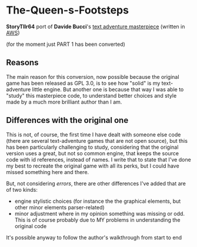 # The-Queen-s-Footsteps
**StoryTllr64** port of **Davide Bucci**'s [text adventure masterpiece](https://github.com/DarwinNE/The-Queen-s-Footsteps) (written in [AWS](https://github.com/DarwinNE/aws2c))

(for the moment just PART 1 has been converted)

## Reasons

The main reason for this conversion, now possible because the original game has been released as GPL 3.0, is to see how "solid" is my text-adventure little engine. But another one is because that way I was able to "study" this masterpiece code, to understand better choices and style made by a much more brilliant author than I am. 

## Differences with the original one

This is not, of course, the first time I have dealt with someone else code (there are several text-adventure games that are not open source), but this has been particularly challenging to study, considering that the original version uses a great, but not so common engine, that keeps the source code with id references, instead of names. I write that to state that I've done my best to recreate the original game with all its perks, but I could have missed something here and there. 

But, not considering *errors*, there are other differences I've added that are of two kinds:

- engine stylistic choices (for instance the the graphical elements, but other minor elements parser-related)
- minor adjustment where in my opinion something was missing or odd. This is of course probably due to MY problems in understanding the original code

It's possible anyway to follow the author's walkthrough from start to end



